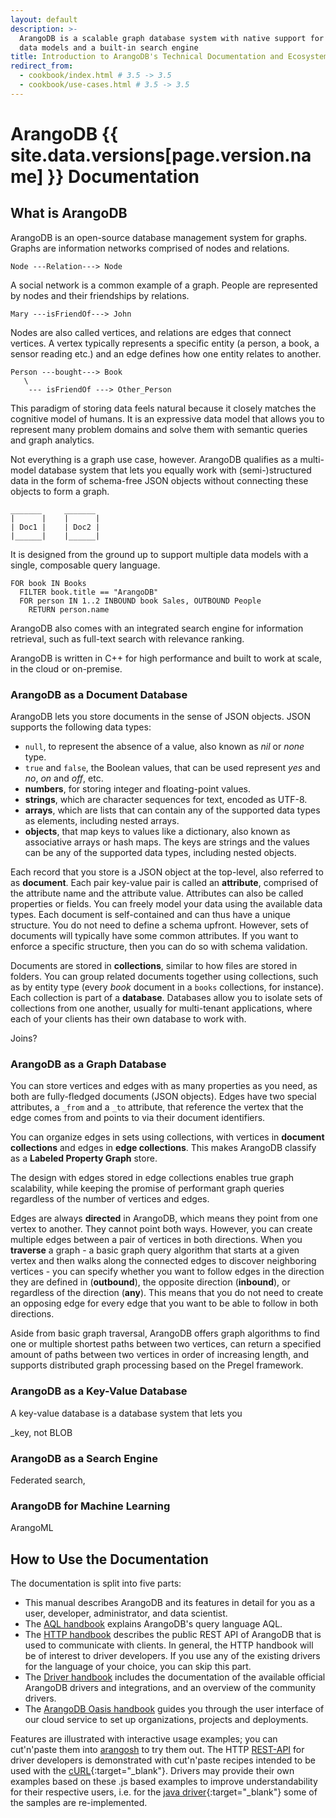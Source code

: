 ```yaml
---
layout: default
description: >-
  ArangoDB is a scalable graph database system with native support for other
  data models and a built-in search engine
title: Introduction to ArangoDB's Technical Documentation and Ecosystem
redirect_from:
  - cookbook/index.html # 3.5 -> 3.5
  - cookbook/use-cases.html # 3.5 -> 3.5
---
```

# ArangoDB {{ site.data.versions[page.version.name] }} Documentation

## What is ArangoDB

ArangoDB is an open-source database management system for graphs.
Graphs are information networks comprised of nodes and relations.

    Node ---Relation---> Node

A social network is a common example of a graph. People are represented by nodes
and their friendships by relations.

    Mary ---isFriendOf---> John

Nodes are also called vertices, and relations are edges that connect vertices.
A vertex typically represents a specific entity (a person, a book, a sensor
reading etc.) and an edge defines how one entity relates to another.

    Person ---bought---> Book
       \
        --- isFriendOf ---> Other_Person

This paradigm of storing data feels natural because it closely matches the
cognitive model of humans. It is an expressive data model that allows you to
represent many problem domains and solve them with semantic queries and graph
analytics.

Not everything is a graph use case, however. ArangoDB qualifies as a multi-model
database system that lets you equally work with (semi-)structured data in the
form of schema-free JSON objects without connecting these objects to form a graph.

    _______     _______
    |      |    |      |
    | Doc1 |    | Doc2 |
    |______|    |______|

It is designed from the ground up to support multiple data models with a single,
composable query language.

    FOR book IN Books
      FILTER book.title == "ArangoDB"
      FOR person IN 1..2 INBOUND book Sales, OUTBOUND People
        RETURN person.name

ArangoDB also comes with an integrated search engine for information retrieval,
such as full-text search with relevance ranking.

ArangoDB is written in C++ for high performance and built to work at scale, in
the cloud or on-premise.

### ArangoDB as a Document Database

ArangoDB lets you store documents in the sense of JSON objects. JSON supports
the following data types:

- `null`, to represent the absence of a value, also known as _nil_ or _none_ type.
- `true` and `false`, the Boolean values, that can be used represent _yes_ and
  _no_, _on_ and _off_, etc.
- **numbers**, for storing integer and floating-point values.
- **strings**, which are character sequences for text, encoded as UTF-8.
- **arrays**, which are lists that can contain any of the supported data types
  as elements, including nested arrays.
- **objects**, that map keys to values like a dictionary, also known as
  associative arrays or hash maps. The keys are strings and the values can be
  any of the supported data types, including nested objects.

Each record that you store is a JSON object at the top-level, also referred to
as **document**. Each pair key-value pair is called an **attribute**, comprised
of the attribute name and the attribute value. Attributes can also be called
properties or fields. You can freely model your data
using the available data types. Each document is self-contained and can thus
have a unique structure. You do not need to define a schema upfront.
However, sets of documents will typically have some common attributes. If you
want to enforce a specific structure, then you can do so with schema validation.

Documents are stored in **collections**, similar to how files are stored in
folders. You can group related documents together using collections, such as by
entity type (every _book_ document in a `books` collections, for instance).
Each collection is part of a **database**. Databases allow you to isolate sets
of collections from one another, usually for multi-tenant applications, where
each of your clients has their own database to work with.

Joins?

### ArangoDB as a Graph Database

You can store vertices and edges with as many properties as you need, as both
are fully-fledged documents (JSON objects). Edges have two special attributes,
a `_from` and a `_to` attribute, that reference the vertex that the edge comes
from and points to via their document identifiers.

You can organize edges in sets using
collections, with vertices in **document collections** and edges in
**edge collections**. This makes ArangoDB classify as a **Labeled Property Graph**
store.

The design with edges stored in edge collections enables true graph scalability,
while keeping the promise of performant graph queries regardless of the number
of vertices and edges.

Edges are always **directed** in ArangoDB, which means they point from one
vertex to another. They cannot point both ways. However, you can create multiple
edges between a pair of vertices in both directions. When you **traverse** a
graph - a basic graph query algorithm that starts at a given vertex and then
walks along the connected edges to discover neighboring vertices - you can
specify whether you want to follow edges in the direction they are defined in
(**outbound**), the opposite direction (**inbound**), or regardless of the
direction (**any**). This means that you do not need to create an opposing edge
for every edge that you want to be able to follow in both directions.

Aside from basic graph traversal, ArangoDB offers graph algorithms to find one
or multiple shortest paths between two vertices, can return a specified amount
of paths between two vertices in order of increasing length, and supports
distributed graph processing based on the Pregel framework.

### ArangoDB as a Key-Value Database

A key-value database is a database system that lets you 

_key, not BLOB

### ArangoDB as a Search Engine

Federated search, 

### ArangoDB for Machine Learning

ArangoML

## How to Use the Documentation

The documentation is split into five parts:

- This manual describes ArangoDB and its features in detail for you as a user,
  developer, administrator, and data scientist.
- The [AQL handbook](aql/) explains ArangoDB's query language AQL.
- The [HTTP handbook](http/) describes the public REST API of ArangoDB
  that is used to communicate with clients. In general, the HTTP handbook will be
  of interest to driver developers. If you use any of the existing drivers for
  the language of your choice, you can skip this part.
- The [Driver handbook](drivers/) includes the documentation of the
  available official ArangoDB drivers and integrations, and an overview of the community
  drivers.
- The [ArangoDB Oasis handbook](oasis/) guides you through the user interface
  of our cloud service to set up organizations, projects and deployments.

Features are illustrated with interactive usage examples; you can cut'n'paste them
into [arangosh](programs-arangosh.html) to try them out. The HTTP
[REST-API](http/) for driver developers is demonstrated with cut'n'paste
recipes intended to be used with the [cURL](http://curl.haxx.se){:target="_blank"}. Drivers may provide
their own examples based on these .js based examples to improve understandability
for their respective users, i.e. for the [java driver](https://github.com/arangodb/arangodb-java-driver#learn-more){:target="_blank"}
some of the samples are re-implemented.
